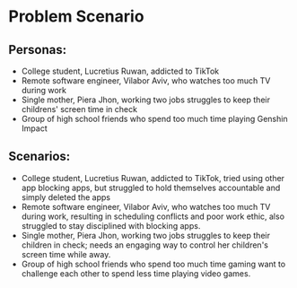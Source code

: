 # Problem Scenario

## Personas:
- College student, Lucretius Ruwan, addicted to TikTok
- Remote software engineer, Vilabor Aviv, who watches too much TV during work
- Single mother, Piera Jhon, working two jobs struggles to keep their childrens' screen time in check
- Group of high school friends who spend too much time playing Genshin Impact

## Scenarios:
- College student, Lucretius Ruwan, addicted to TikTok, tried using other app blocking apps, but struggled to hold themselves accountable and simply deleted the apps
- Remote software engineer, Vilabor Aviv, who watches too much TV during work, resulting in scheduling conflicts and poor work ethic, also struggled to stay disciplined with blocking apps.
- Single mother, Piera Jhon, working two jobs struggles to keep their children in check; needs an engaging way to control her children's screen time while away. 
- Group of high school friends who spend too much time gaming want to challenge each other to spend less time playing video games.

